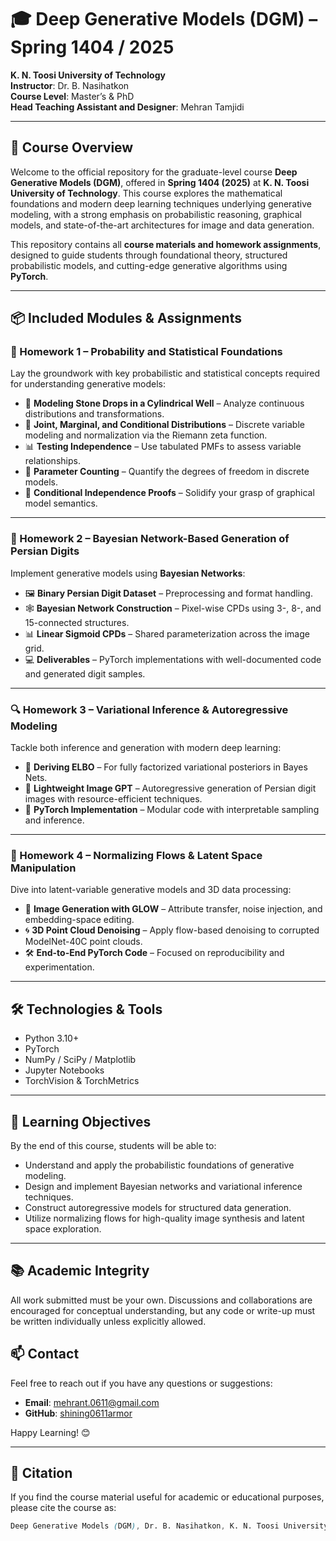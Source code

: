 # 🎓 Deep Generative Models (DGM) – Spring 1404 / 2025  
**K. N. Toosi University of Technology**  
**Instructor**: Dr. B. Nasihatkon  
**Course Level**: Master’s & PhD  
**Head Teaching Assistant and Designer**: Mehran Tamjidi  
 
---

## 📘 Course Overview  
Welcome to the official repository for the graduate-level course **Deep Generative Models (DGM)**, offered in **Spring 1404 (2025)** at **K. N. Toosi University of Technology**. This course explores the mathematical foundations and modern deep learning techniques underlying generative modeling, with a strong emphasis on probabilistic reasoning, graphical models, and state-of-the-art architectures for image and data generation.

This repository contains all **course materials and homework assignments**, designed to guide students through foundational theory, structured probabilistic models, and cutting-edge generative algorithms using **PyTorch**.

---

## 📦 Included Modules & Assignments  

### 🧮 Homework 1 – Probability and Statistical Foundations  
Lay the groundwork with key probabilistic and statistical concepts required for understanding generative models:

- 📍 **Modeling Stone Drops in a Cylindrical Well** – Analyze continuous distributions and transformations.  
- 🔗 **Joint, Marginal, and Conditional Distributions** – Discrete variable modeling and normalization via the Riemann zeta function.  
- 📊 **Testing Independence** – Use tabulated PMFs to assess variable relationships.  
- 📐 **Parameter Counting** – Quantify the degrees of freedom in discrete models.  
- 🔄 **Conditional Independence Proofs** – Solidify your grasp of graphical model semantics.  

---

### 🧠 Homework 2 – Bayesian Network-Based Generation of Persian Digits  
Implement generative models using **Bayesian Networks**:

- 🖼️ **Binary Persian Digit Dataset** – Preprocessing and format handling.  
- 🕸️ **Bayesian Network Construction** – Pixel-wise CPDs using 3-, 8-, and 15-connected structures.  
- 📊 **Linear Sigmoid CPDs** – Shared parameterization across the image grid.  
- 💻 **Deliverables** – PyTorch implementations with well-documented code and generated digit samples.  

---

### 🔍 Homework 3 – Variational Inference & Autoregressive Modeling  
Tackle both inference and generation with modern deep learning:

- 📐 **Deriving ELBO** – For fully factorized variational posteriors in Bayes Nets.  
- 🤖 **Lightweight Image GPT** – Autoregressive generation of Persian digit images with resource-efficient techniques.  
- 🧮 **PyTorch Implementation** – Modular code with interpretable sampling and inference.  

---

### 🌌 Homework 4 – Normalizing Flows & Latent Space Manipulation  
Dive into latent-variable generative models and 3D data processing:

- 🎨 **Image Generation with GLOW** – Attribute transfer, noise injection, and embedding-space editing.  
- 🌀 **3D Point Cloud Denoising** – Apply flow-based denoising to corrupted ModelNet-40C point clouds.  
- 🛠️ **End-to-End PyTorch Code** – Focused on reproducibility and experimentation.  

---

## 🛠️ Technologies & Tools  
- Python 3.10+  
- PyTorch  
- NumPy / SciPy / Matplotlib  
- Jupyter Notebooks  
- TorchVision & TorchMetrics  

---

## 🎯 Learning Objectives  
By the end of this course, students will be able to:  
- Understand and apply the probabilistic foundations of generative modeling.  
- Design and implement Bayesian networks and variational inference techniques.  
- Construct autoregressive models for structured data generation.  
- Utilize normalizing flows for high-quality image synthesis and latent space exploration.  

---

## 📚 Academic Integrity  
All work submitted must be your own. Discussions and collaborations are encouraged for conceptual understanding, but any code or write-up must be written individually unless explicitly allowed.  

## 📫 Contact
Feel free to reach out if you have any questions or suggestions:
- **Email**: mehrant.0611@gmail.com
- **GitHub**: [shining0611armor](https://github.com/shining0611armor)



Happy Learning! 😊



---

## 🔖 Citation  
If you find the course material useful for academic or educational purposes, please cite the course as:  
```scss
Deep Generative Models (DGM), Dr. B. Nasihatkon, K. N. Toosi University of Technology, Spring 1404 (2025).


